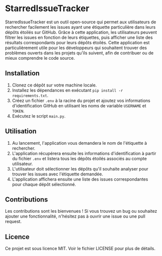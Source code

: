 # StarredIssueTracker

StarredIssueTracker est un outil open-source qui permet aux utilisateurs de rechercher facilement les issues ayant une étiquette particulière dans leurs dépôts étoilés sur GitHub. Grâce à cette application, les utilisateurs peuvent filtrer les issues en fonction de leurs étiquettes, puis afficher une liste des résultats correspondants pour leurs dépôts étoilés. Cette application est particulièrement utile pour les développeurs qui souhaitent trouver des problèmes ouverts dans les projets qu'ils suivent, afin de contribuer ou de mieux comprendre le code source.

## Installation

1. Clonez ce dépôt sur votre machine locale.
2. Installez les dépendances en exécutant `pip install -r requirements.txt`.
3. Créez un fichier `.env` à la racine du projet et ajoutez vos informations d'identification GitHub en utilisant les noms de variable `USERNAME` et `TOKEN`.
4. Exécutez le script `main.py`.

## Utilisation

1. Au lancement, l'application vous demandera le nom de l'étiquette à rechercher.
2. L'application récupérera ensuite les informations d'identification à partir du fichier `.env` et listera tous les dépôts étoilés associés au compte utilisateur.
3. L'utilisateur doit sélectionner les dépôts qu'il souhaite analyser pour trouver les issues avec l'étiquette demandée.
4. L'application affichera ensuite une liste des issues correspondantes pour chaque dépôt sélectionné.

## Contributions

Les contributions sont les bienvenues ! Si vous trouvez un bug ou souhaitez ajouter une fonctionnalité, n'hésitez pas à ouvrir une issue ou une pull request.

## Licence

Ce projet est sous licence MIT. Voir le fichier LICENSE pour plus de détails.
